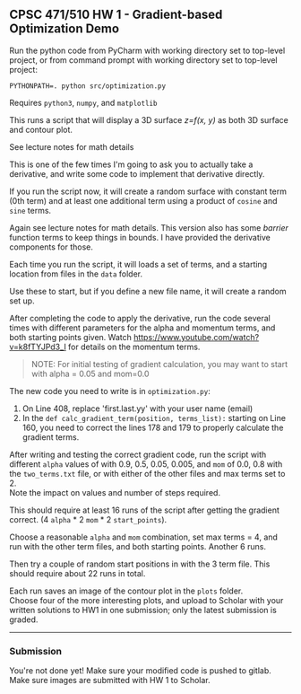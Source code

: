 ## CPSC 471/510 HW 1 - Gradient-based Optimization Demo



Run the python code from PyCharm with working directory set to top-level project, or
from command prompt with working directory set to top-level project:

`PYTHONPATH=. python src/optimization.py`

Requires `python3`, `numpy`, and `matplotlib`

This runs a script that will display a 3D surface *z=f(x, y)* as both 3D surface and
contour plot.

See lecture notes for math details

This is one of the few times I'm going to ask you to actually take a derivative,
and write some code to implement that derivative directly.

If you run the script now, it will create a random surface with constant term (0th term)
and at least one additional term using a product of `cosine` and `sine` terms.

Again see lecture notes for math details.
This version also has some *barrier* function terms to keep things in bounds.
I have provided the derivative components for those.

Each time you run the script, it will loads a set of terms, and a starting location from files in the `data` folder.

Use these to start, but if you define a new file name, it will create a random
set up.

After completing the code to apply the derivative, run the code several times with
 different parameters for the alpha and momentum terms, and both starting points given.
Watch https://www.youtube.com/watch?v=k8fTYJPd3_I for details on the momentum terms.


  > NOTE:  For initial testing of gradient calculation, you may want to start with alpha = 0.05 and mom=0.0

The new code you need to write is in `optimization.py`:
1) On Line 408, replace 'first.last.yy' with your user name (email)
2) In the `def calc_gradient_term(position, terms_list):` starting on Line 160,
  you need to correct the lines 178 and 179 to properly calculate the gradient terms.


After writing and testing the correct gradient code, run the script with different `alpha` values of with 0.9, 0.5, 0.05, 0.005, and `mom` of 0.0, 0.8 with the `two_terms.txt` file,
or with either of the other files and max terms set to 2.  
Note the impact on values and number of steps required.

This should require at least 16 runs of the script after getting the gradient correct.
(4 `alpha` *  2 `mom` * 2 `start_points`).

Choose a reasonable `alpha` and `mom` combination, set max terms = 4, and run
with the other term files, and both starting points.  Another 6 runs.

Then try a couple of random start positions in with the 3 term file.
This should require about 22 runs in total.

Each run saves an image of the contour plot in the `plots` folder.  
Choose four of the more interesting plots, and upload to Scholar with
your written solutions to HW1 in one submission; only the latest submission is graded.


* * *

### Submission

You're not done yet!
Make sure your modified code is pushed to gitlab.
Make sure images are submitted with HW 1 to Scholar.
